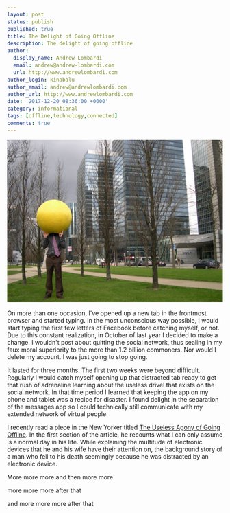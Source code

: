 ```yaml
---
layout: post
status: publish
published: true
title: The Delight of Going Offline 
description: The delight of going offline
author:
  display_name: Andrew Lombardi
  email: andrew@andrew-lombardi.com
  url: http://www.andrewlombardi.com
author_login: kinabalu
author_email: andrew@andrewlombardi.com
author_url: http://www.andrewlombardi.com
date: '2017-12-20 08:36:00 +0000'
category: informational
tags: [offline,technology,connected]
comments: true
---
```


![Going Offline](images/blog/going_offline.jpg)

On more than one occasion, I've opened up a new tab in the frontmost browser and started typing. In the most unconscious way possible, I would start typing the first few letters of Facebook before catching myself, or not. Due to this constant realization, in October of last year I decided to make a change. I wouldn't post about quitting the social network, thus sealing in my faux moral superiority to the more than 1.2 billion commoners. Nor would I delete my account. I was just going to stop going.

It lasted for three months. The first two weeks were beyond difficult. Regularly I would catch myself opening up that distracted tab ready to get that rush of adrenaline learning about the useless drivel that exists on the social network. In that time period I learned that keeping the app on my phone and tablet was a recipe for disaster. I found delight in the separation of the messages app so I could technically still communicate with my extended network of virtual people.

I recently read a piece in the New Yorker titled [The Useless Agony of Going Offline](http://www.newyorker.com/books/page-turner/the-useless-agony-of-going-offline). In the first section of the article, he recounts what I can only assume is a normal day in his life. While explaining the multitude of electronic devices that he and his wife have their attention on, the background story of a man who fell to his death seemingly because he was distracted by an electronic device.


<!--more-->

More more more
and then more more

more more more after that


and more more more after that
